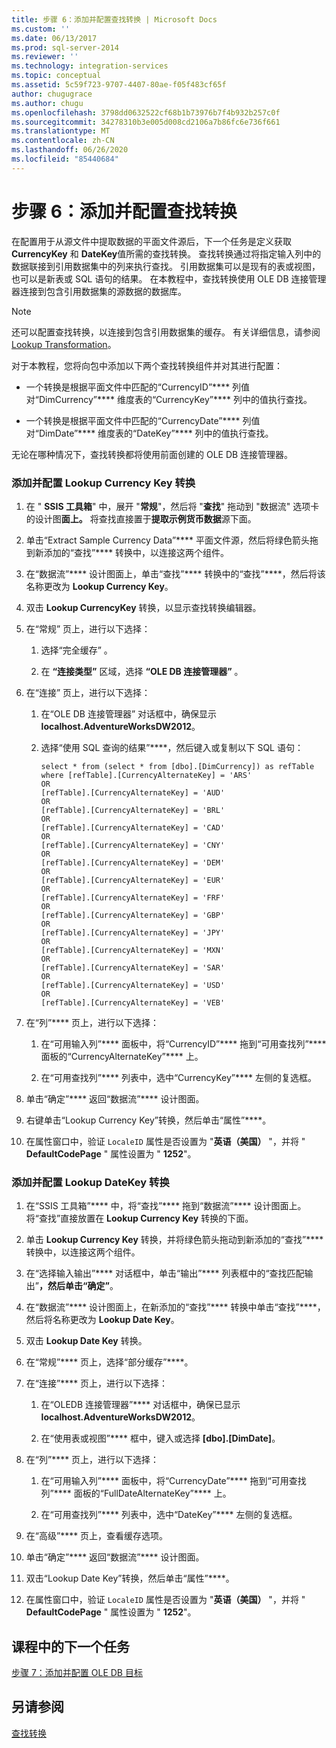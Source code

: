 ```yaml
---
title: 步骤 6：添加并配置查找转换 | Microsoft Docs
ms.custom: ''
ms.date: 06/13/2017
ms.prod: sql-server-2014
ms.reviewer: ''
ms.technology: integration-services
ms.topic: conceptual
ms.assetid: 5c59f723-9707-4407-80ae-f05f483cf65f
author: chugugrace
ms.author: chugu
ms.openlocfilehash: 3798dd0632522cf68b1b73976b7f4b932b257c0f
ms.sourcegitcommit: 34278310b3e005d008cd2106a7b86fc6e736f661
ms.translationtype: MT
ms.contentlocale: zh-CN
ms.lasthandoff: 06/26/2020
ms.locfileid: "85440684"
---
```

# <a name="step-6-adding-and-configuring-the-lookup-transformations"></a>步骤 6：添加并配置查找转换
  在配置用于从源文件中提取数据的平面文件源后，下一个任务是定义获取 **CurrencyKey** 和 **DateKey**值所需的查找转换。 查找转换通过将指定输入列中的数据联接到引用数据集中的列来执行查找。 引用数据集可以是现有的表或视图，也可以是新表或 SQL 语句的结果。 在本教程中，查找转换使用 OLE DB 连接管理器连接到包含引用数据集的源数据的数据库。  
  
> [!NOTE]  
>  还可以配置查找转换，以连接到包含引用数据集的缓存。 有关详细信息，请参阅 [Lookup Transformation](data-flow/transformations/lookup-transformation.md)。  
  
 对于本教程，您将向包中添加以下两个查找转换组件并对其进行配置：  
  
-   一个转换是根据平面文件中匹配的“CurrencyID”**** 列值对“DimCurrency”**** 维度表的“CurrencyKey”**** 列中的值执行查找。  
  
-   一个转换是根据平面文件中匹配的“CurrencyDate”**** 列值对“DimDate”**** 维度表的“DateKey”**** 列中的值执行查找。  
  
 无论在哪种情况下，查找转换都将使用前面创建的 OLE DB 连接管理器。  
  
### <a name="to-add-and-configure-the-lookup-currency-key-transformation"></a>添加并配置 Lookup Currency Key 转换  
  
1.  在 " **SSIS 工具箱**" 中，展开 "**常规**"，然后将 "**查找**" 拖动到 "数据流" 选项卡的设计图**面上。** 将查找直接置于**提取示例货币数据**源下面。  
  
2.  单击“Extract Sample Currency Data”**** 平面文件源，然后将绿色箭头拖到新添加的“查找”**** 转换中，以连接这两个组件。  
  
3.  在“数据流”**** 设计图面上，单击“查找”**** 转换中的“查找”****，然后将该名称更改为 **Lookup Currency Key**。  
  
4.  双击 **Lookup CurrencyKey** 转换，以显示查找转换编辑器。  
  
5.  在“常规”  页上，进行以下选择：  
  
    1.  选择“完全缓存”  。  
  
    2.  在 **“连接类型”** 区域，选择 **“OLE DB 连接管理器”** 。  
  
6.  在“连接”  页上，进行以下选择：  
  
    1.  在“OLE DB 连接管理器”  对话框中，确保显示 **localhost.AdventureWorksDW2012**。  
  
    2.  选择“使用 SQL 查询的结果”****，然后键入或复制以下 SQL 语句：  
  
        ```  
        select * from (select * from [dbo].[DimCurrency]) as refTable  
        where [refTable].[CurrencyAlternateKey] = 'ARS'  
        OR  
        [refTable].[CurrencyAlternateKey] = 'AUD'  
        OR  
        [refTable].[CurrencyAlternateKey] = 'BRL'  
        OR  
        [refTable].[CurrencyAlternateKey] = 'CAD'  
        OR  
        [refTable].[CurrencyAlternateKey] = 'CNY'  
        OR  
        [refTable].[CurrencyAlternateKey] = 'DEM'  
        OR  
        [refTable].[CurrencyAlternateKey] = 'EUR'  
        OR  
        [refTable].[CurrencyAlternateKey] = 'FRF'  
        OR  
        [refTable].[CurrencyAlternateKey] = 'GBP'  
        OR  
        [refTable].[CurrencyAlternateKey] = 'JPY'  
        OR  
        [refTable].[CurrencyAlternateKey] = 'MXN'  
        OR  
        [refTable].[CurrencyAlternateKey] = 'SAR'  
        OR  
        [refTable].[CurrencyAlternateKey] = 'USD'  
        OR  
        [refTable].[CurrencyAlternateKey] = 'VEB'  
        ```  
  
7.  在“列”**** 页上，进行以下选择：  
  
    1.  在“可用输入列”**** 面板中，将“CurrencyID”**** 拖到“可用查找列”**** 面板的“CurrencyAlternateKey”**** 上。  
  
    2.  在“可用查找列”**** 列表中，选中“CurrencyKey”**** 左侧的复选框。  
  
8.  单击“确定”**** 返回“数据流”**** 设计图面。  
  
9. 右键单击“Lookup Currency Key”转换，然后单击“属性”****。  
  
10. 在属性窗口中，验证 `LocaleID` 属性是否设置为 "**英语（美国）** "，并将 " **DefaultCodePage** " 属性设置为 " **1252**"。  
  
### <a name="to-add-and-configure-the--lookup-datekey-transformation"></a>添加并配置 Lookup DateKey 转换  
  
1.  在“SSIS 工具箱”**** 中，将“查找”**** 拖到“数据流”**** 设计图面上。 将“查找”直接放置在 **Lookup Currency Key** 转换的下面。  
  
2.  单击 **Lookup Currency Key** 转换，并将绿色箭头拖动到新添加的“查找”**** 转换中，以连接这两个组件。  
  
3.  在“选择输入输出”**** 对话框中，单击“输出”**** 列表框中的“查找匹配输出”****，然后单击“确定”****。  
  
4.  在“数据流”**** 设计图面上，在新添加的“查找”**** 转换中单击“查找”****，然后将名称更改为 **Lookup Date Key**。  
  
5.  双击 **Lookup Date Key** 转换。  
  
6.  在“常规”**** 页上，选择“部分缓存”****。  
  
7.  在“连接”**** 页上，进行以下选择：  
  
    1.  在“OLEDB 连接管理器”**** 对话框中，确保已显示 **localhost.AdventureWorksDW2012**。  
  
    2.  在“使用表或视图”**** 框中，键入或选择 **[dbo].[DimDate]**。  
  
8.  在“列”**** 页上，进行以下选择：  
  
    1.  在“可用输入列”**** 面板中，将“CurrencyDate”**** 拖到“可用查找列”**** 面板的“FullDateAlternateKey”**** 上。  
  
    2.  在“可用查找列”**** 列表中，选中“DateKey”**** 左侧的复选框。  
  
9. 在“高级”**** 页上，查看缓存选项。  
  
10. 单击“确定”**** 返回“数据流”**** 设计图面。  
  
11. 双击“Lookup Date Key”转换，然后单击“属性”****。  
  
12. 在属性窗口中，验证 `LocaleID` 属性是否设置为 "**英语（美国）** "，并将 " **DefaultCodePage** " 属性设置为 " **1252**"。  
  
## <a name="next-task-in-lesson"></a>课程中的下一个任务  
 [步骤 7：添加并配置 OLE DB 目标](lesson-1-7-adding-and-configuring-the-ole-db-destination.md)  
  
## <a name="see-also"></a>另请参阅  
 [查找转换](data-flow/transformations/lookup-transformation.md)  
  
  
